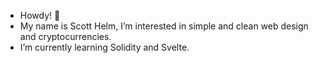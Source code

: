 - Howdy! 🤠
- My name is Scott Helm, I’m interested in simple and clean web design and cryptocurrencies.
- I’m currently learning Solidity and Svelte.

<!---
ScottLHelm/ScottLHelm is a ✨ special ✨ repository because its `README.md` (this file) appears on your GitHub profile.
You can click the Preview link to take a look at your changes.
--->
